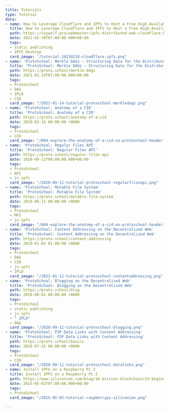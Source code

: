 ```yaml
---
title: Tutorials
type: Tutorial
data:
- name: How to Leverage Cloudflare and IPFS to Host a Free High-Availability Site
  title: How to Leverage Cloudflare and IPFS to Host a Free High-Availability Site
  path: https://coywolf.pro/webmaster/ipfs-distributed-web-cloudflare-host-site/
  date: 2021-02-10T07:00:00.000+00:00
  tags:
  - static publishing
  - IPFS Desktop
  card_image: "/tutorial-20210210-cloudflare-ipfs.png"
- name: 'ProtoSchool: Merkle DAGs — Structuring Data for the Distributed Web'
  title: 'ProtoSchool: Merkle DAGs — Structuring Data for the Distributed Web'
  path: https://proto.school/merkle-dags
  date: 2021-01-14T07:00:00.000+00:00
  tags:
  - ProtoSchool
  - DAG
  - IPLD
  - CID
  card_image: "/2021-01-14-tutorial-protoschool-merkledags.png"
- name: 'ProtoSchool: Anatomy of a CID'
  title: 'ProtoSchool: Anatomy of a CID'
  path: https://proto.school/anatomy-of-a-cid
  date: 2020-03-16 00:00:00 +0000
  tags:
  - ProtoSchool
  - CID
  card_image: "/084-explore-the-anatomy-of-a-cid-on-protoschool-header-image.png"
- name: 'ProtoSchool: Regular Files API'
  title: 'ProtoSchool: Regular Files API'
  path: https://proto.school/regular-files-api
  date: 2020-09-12T00:00:00.000+00:00
  tags:
  - ProtoSchool
  - API
  - js-ipfs
  card_image: "/2020-09-11-tutorial-protoschool-regularfilesapi.png"
- name: 'ProtoSchool: Mutable File System'
  title: 'ProtoSchool: Mutable File System'
  path: https://proto.school/mutable-file-system
  date: 2019-06-11 00:00:00 +0000
  tags:
  - ProtoSchool
  - MFS
  - js-ipfs
  card_image: "/084-explore-the-anatomy-of-a-cid-on-protoschool-header-image.png"
- name: 'ProtoSchool: Content Addressing on the Decentralized Web'
  title: 'ProtoSchool: Content Addressing on the Decentralized Web'
  path: https://proto.school/content-addressing
  date: 2019-01-03 01:00:00 +0000
  tags:
  - ProtoSchool
  - DAG
  - CID
  - js-ipfs
  - IPLD
  card_image: "/2021-01-12-tutorial-protoschool-contentaddressing.png"
- name: 'ProtoSchool: Blogging on the Decentralized Web'
  title: 'ProtoSchool: Blogging on the Decentralized Web'
  path: https://proto.school/blog
  date: 2018-08-01 00:00:00 +0000
  tags:
  - ProtoSchool
  - static publishing
  - js-ipfs
  - " IPLD"
  - DAG
  card_image: "/2020-09-11-tutorial-protoschool-blogging.png"
- name: 'ProtoSchool: P2P Data Links with Content Addressing'
  title: 'ProtoSchool: P2P Data Links with Content Addressing'
  path: https://proto.school/basics
  date: 2018-07-31 06:00:00 +0000
  tags:
  - ProtoSchool
  - CID
  card_image: "/2020-09-11-tutorial-protoschool-datalinks.png"
- name: Install IPFS on a Raspberry Pi 2
  title: Install IPFS on a Raspberry Pi 2
  path: https://www.siliconian.com/blog/16-bitcoin-blockchain/23-beginner-s-guide-to-installing-ipfs-on-a-raspberry-pi-2
  date: 2015-05-02T07:00:00.000+00:00
  tags:
  - ProtoSchool
  card_image: "/2015-05-02-tutorial-raspberrypi-siliconian.png"

---
```

